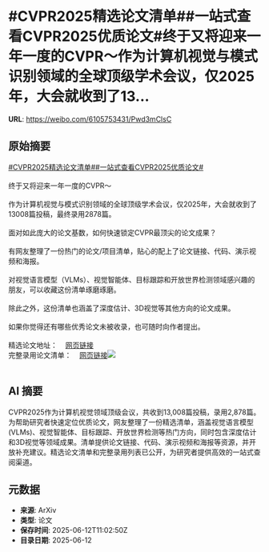 # #CVPR2025精选论文清单##一站式查看CVPR2025优质论文#终于又将迎来一年一度的CVPR～作为计算机视觉与模式识别领域的全球顶级学术会议，仅2025年，大会就收到了13...

**URL**: https://weibo.com/6105753431/Pwd3mClsC

## 原始摘要

<a href="https://m.weibo.cn/search?containerid=231522type%3D1%26t%3D10%26q%3D%23CVPR2025%E7%B2%BE%E9%80%89%E8%AE%BA%E6%96%87%E6%B8%85%E5%8D%95%23&amp;extparam=%23CVPR2025%E7%B2%BE%E9%80%89%E8%AE%BA%E6%96%87%E6%B8%85%E5%8D%95%23" data-hide=""><span class="surl-text">#CVPR2025精选论文清单#</span></a><a href="https://m.weibo.cn/search?containerid=231522type%3D1%26t%3D10%26q%3D%23%E4%B8%80%E7%AB%99%E5%BC%8F%E6%9F%A5%E7%9C%8BCVPR2025%E4%BC%98%E8%B4%A8%E8%AE%BA%E6%96%87%23&amp;extparam=%23%E4%B8%80%E7%AB%99%E5%BC%8F%E6%9F%A5%E7%9C%8BCVPR2025%E4%BC%98%E8%B4%A8%E8%AE%BA%E6%96%87%23" data-hide=""><span class="surl-text">#一站式查看CVPR2025优质论文#</span></a><br><br>终于又将迎来一年一度的CVPR～<br><br>作为计算机视觉与模式识别领域的全球顶级学术会议，仅2025年，大会就收到了13008篇投稿，最终录用2878篇。<br><br>面对如此庞大的论文基数，如何快速锁定CVPR最顶尖的论文成果？<br><br>有网友整理了一份热门的论文/项目清单，贴心的配上了论文链接、代码、演示视频和海报。<br><br>对视觉语言模型（VLMs）、视觉智能体、目标跟踪和开放世界检测领域感兴趣的朋友，可以收藏这份清单琢磨琢磨。<br><br>除此之外，这份清单也涵盖了深度估计、3D视觉等其他方向的论文成果。<br><br>如果你觉得还有哪些优秀论文未被收录，也可随时向作者提出。<br><br>精选论文地址：<a href="https://weibo.cn/sinaurl?u=https%3A%2F%2Fgithub.com%2FSkalskiP%2Ftop-cvpr-2025-papers" data-hide=""><span class="url-icon"><img style="width: 1rem;height: 1rem" src="https://h5.sinaimg.cn/upload/2015/09/25/3/timeline_card_small_web_default.png" referrerpolicy="no-referrer"></span><span class="surl-text">网页链接</span></a><br>完整录用论文清单：<a href="https://weibo.cn/sinaurl?u=https%3A%2F%2Fcvpr.thecvf.com%2FConferences%2F2025%2FAcceptedPapers" data-hide=""><span class="url-icon"><img style="width: 1rem;height: 1rem" src="https://h5.sinaimg.cn/upload/2015/09/25/3/timeline_card_small_web_default.png" referrerpolicy="no-referrer"></span><span class="surl-text">网页链接</span></a><img style="" src="https://tvax3.sinaimg.cn/large/006Fd7o3gy1i2cok9q2m8j30zk0u87j5.jpg" referrerpolicy="no-referrer"><br><br>

## AI 摘要

CVPR2025作为计算机视觉领域顶级会议，共收到13,008篇投稿，录用2,878篇。为帮助研究者快速定位优质论文，网友整理了一份精选清单，涵盖视觉语言模型(VLMs)、视觉智能体、目标跟踪、开放世界检测等热门方向，同时包含深度估计和3D视觉等领域成果。清单提供论文链接、代码、演示视频和海报等资源，并开放补充建议。精选论文清单和完整录用列表已公开，为研究者提供高效的一站式查阅渠道。

## 元数据

- **来源**: ArXiv
- **类型**: 论文
- **保存时间**: 2025-06-12T11:02:50Z
- **目录日期**: 2025-06-12
